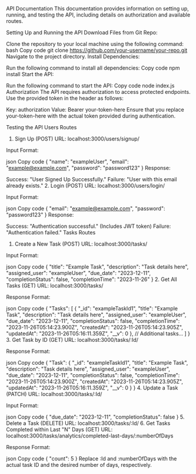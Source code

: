 API Documentation
This documentation provides information on setting up, running, and testing the API, including details on authorization and available routes.

Setting Up and Running the API
Download Files from Git Repo:

Clone the repository to your local machine using the following command:
bash
Copy code
git clone https://github.com/your-username/your-repo.git
Navigate to the project directory.
Install Dependencies:

Run the following command to install all dependencies:
Copy code
npm install
Start the API:

Run the following command to start the API:
Copy code
node index.js
Authorization
The API requires authorization to access protected endpoints. Use the provided token in the header as follows:

Key: authorization
Value: Bearer your-token-here
Ensure that you replace your-token-here with the actual token provided during authentication.

Testing the API
Users Routes
1. Sign Up (POST)
URL: localhost:3000/users/signup/

Input Format:

json
Copy code
{
    "name": "exampleUser",
    "email": "example@example.com",
    "password": "password123"
}
Response:

Success: "User Signed Up Successfully."
Failure: "User with this email already exists."
2. Login (POST)
URL: localhost:3000/users/login/

Input Format:

json
Copy code
{
    "email": "example@example.com",
    "password": "password123"
}
Response:

Success: "Authentication successful." (Includes JWT token)
Failure: "Authentication failed."
Tasks Routes
1. Create a New Task (POST)
URL: localhost:3000/tasks/

Input Format:

json
Copy code
{
    "title": "Example Task",
    "description": "Task details here",
    "assigned_user": "exampleUser",
    "due_date": "2023-12-11",
    "completionStatus": false,
    "completionTime": "2023-11-26"
}
2. Get All Tasks (GET)
URL: localhost:3000/tasks/

Response Format:

json
Copy code
{
    "Tasks": [
        {
            "_id": "exampleTaskId1",
            "title": "Example Task",
            "description": "Task details here",
            "assigned_user": "exampleUser",
            "due_date": "2023-12-11",
            "completionStatus": false,
            "completionTime": "2023-11-26T05:14:23.900Z",
            "createdAt": "2023-11-26T05:14:23.905Z",
            "updatedAt": "2023-11-26T05:16:11.359Z",
            "__v": 0
        },
        // Additional tasks...
    ]
}
3. Get Task by ID (GET)
URL: localhost:3000/tasks/:Id/

Response Format:

json
Copy code
{
    "Task": {
        "_id": "exampleTaskId1",
        "title": "Example Task",
        "description": "Task details here",
        "assigned_user": "exampleUser",
        "due_date": "2023-12-11",
        "completionStatus": false,
        "completionTime": "2023-11-26T05:14:23.900Z",
        "createdAt": "2023-11-26T05:14:23.905Z",
        "updatedAt": "2023-11-26T05:16:11.359Z",
        "__v": 0
    }
}
4. Update a Task (PATCH)
URL: localhost:3000/tasks/:Id/

Input Format:

json
Copy code
{
    "due_date": "2023-12-11",
    "completionStatus": false
}
5. Delete a Task (DELETE)
URL: localhost:3000/tasks/:Id/
6. Get Tasks Completed within Last "N" Days (GET)
URL: localhost:3000/tasks/analytics/completed-last-days/:numberOfDays

Response Format:

json
Copy code
{
    "count": 5
}
Replace :Id and :numberOfDays with the actual task ID and the desired number of days, respectively.









 




